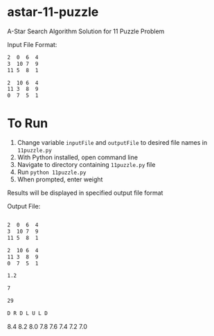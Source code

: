 # astar-11-puzzle

A-Star Search Algorithm Solution for 11 Puzzle Problem

Input File Format:
```bash
2  0  6  4  
3  10 7  9  
11 5  8  1  

2  10 6  4  
11 3  8  9  
0  7  5  1  
```

# To Run
1) Change variable ```inputFile``` and ```outputFile``` to desired file names in ```11puzzle.py```
2) With Python installed, open command line
3) Navigate to directory containing ```11puzzle.py``` file
4) Run ```python 11puzzle.py```
5) When prompted, enter weight

Results will be displayed in specified output file format

Output File:

```bash

2  0  6  4  
3  10 7  9  
11 5  8  1  

2  10 6  4  
11 3  8  9  
0  7  5  1  

1.2

7

29

D R D L U L D 
```

8.4 8.2 8.0 7.8 7.6 7.4 7.2 7.0 
